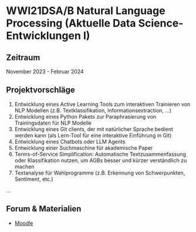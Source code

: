 # WWI21DSA/B Natural Language Processing (Aktuelle Data Science-Entwicklungen I)

## Zeitraum
November 2023 - Februar 2024


## Projektvorschläge
1. Entwicklung eines Active Learning Tools zum interaktiven Trainieren von NLP Modellen (z.B. Textklassifikation, Informationsextraction, ...)
2. Entwicklung eines Python Pakets zur Paraphrasierung von Trainingsdaten für NLP Modelle
3. Entwicklung eines Git clients, der mit natürlicher Sprache bedient werden kann (als Lern-Tool für eine interaktive Einführung in Git)
4. Entwicklung eines Chatbots oder LLM Agents
5. Entwicklung einer Suchmaschine für akademische Paper
6. Terms-of-Service Simplification: Automatische Textzusammenfassung oder Klassifikation nutzen, um AGBs besser und kürzer verständlich zu machen
7. Textanalyse für Wahlprogramme (z.B. Erkennung von Schwerpunkten, Sentiment, etc.)
   
...


## Forum & Materialien
- [Moodle](https://moodle.dhbw-mannheim.de/course/view.php?id=11078)

